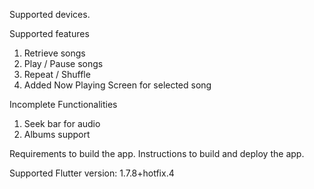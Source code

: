 Supported devices.

Supported features
1) Retrieve songs
2) Play / Pause songs
3) Repeat / Shuffle
4) Added Now Playing Screen for selected song

Incomplete Functionalities
1) Seek bar for audio
2) Albums support 

Requirements to build the app.
Instructions to build and deploy the app.

Supported Flutter version: 1.7.8+hotfix.4